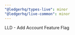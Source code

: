 ```yaml
---
"@ledgerhq/types-live": minor
"@ledgerhq/live-common": minor
---
```


LLD - Add Account Feature Flag
